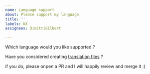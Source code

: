 ```yaml
---
name: Language support
about: Please support my language
title: ''
labels: UX
assignees: DimitriGilbert

---
```


Which language would you like supported ?

Have you considered creating [translation files](src/locales) ?

if you do, please onpen a PR and I will happily review and merge it :)
